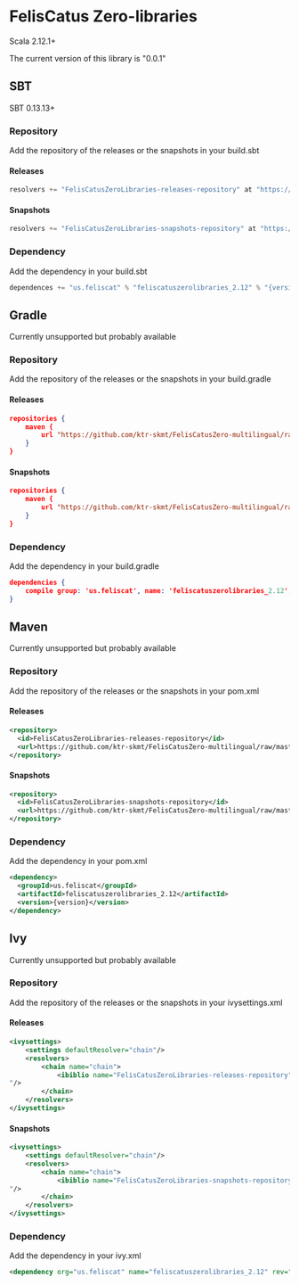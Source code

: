 # FelisCatus Zero-libraries
Scala 2.12.1+

The current version of this library is "0.0.1"
## SBT
SBT 0.13.13+
### Repository
Add the repository of the releases or the snapshots in your build.sbt
#### Releases
```scala
resolvers += "FelisCatusZeroLibraries-releases-repository" at "https://github.com/ktr-skmt/FelisCatusZero-multilingual/raw/master/libraries/maven-repo/releases"
```
#### Snapshots
```scala
resolvers += "FelisCatusZeroLibraries-snapshots-repository" at "https://github.com/ktr-skmt/FelisCatusZero-multilingual/raw/master/libraries/maven-repo/snapshots"
```
### Dependency
Add the dependency in your build.sbt
```scala
dependences += "us.feliscat" % "feliscatuszerolibraries_2.12" % "{version}"
```
## Gradle
Currently unsupported but probably available
### Repository
Add the repository of the releases or the snapshots in your build.gradle
#### Releases
```json
repositories {
    maven {
        url "https://github.com/ktr-skmt/FelisCatusZero-multilingual/raw/master/libraries/maven-repo/releases"
    }
}
```

#### Snapshots
```json
repositories {
    maven {
        url "https://github.com/ktr-skmt/FelisCatusZero-multilingual/raw/master/libraries/maven-repo/snapshots"
    }
}
```

### Dependency
Add the dependency in your build.gradle
```json
dependencies {
    compile group: 'us.feliscat', name: 'feliscatuszerolibraries_2.12', version: '{version}'
}
```

## Maven
Currently unsupported but probably available
### Repository
Add the repository of the releases or the snapshots in your pom.xml
#### Releases
```xml
<repository>
  <id>FelisCatusZeroLibraries-releases-repository</id>
  <url>https://github.com/ktr-skmt/FelisCatusZero-multilingual/raw/master/libraries/maven-repo/releases</url>
</repository>
```
#### Snapshots
```xml
<repository>
  <id>FelisCatusZeroLibraries-snapshots-repository</id>
  <url>https://github.com/ktr-skmt/FelisCatusZero-multilingual/raw/master/libraries/maven-repo/snapshots</url>
</repository>
```

### Dependency
Add the dependency in your pom.xml
```xml
<dependency>
  <groupId>us.feliscat</groupId>
  <artifactId>feliscatuszerolibraries_2.12</artifactId>
  <version>{version}</version>
</dependency>
```

## Ivy
Currently unsupported but probably available
### Repository
Add the repository of the releases or the snapshots in your ivysettings.xml
#### Releases
```xml
<ivysettings>
    <settings defaultResolver="chain"/>
    <resolvers>
        <chain name="chain">
            <ibiblio name="FelisCatusZeroLibraries-releases-repository" m2compatible="true" root="https://github.com/ktr-skmt/FelisCatusZero-multilingual/raw/master/libraries/maven-repo/releases
"/>
        </chain>
    </resolvers>
</ivysettings>
```
#### Snapshots
```xml
<ivysettings>
    <settings defaultResolver="chain"/>
    <resolvers>
        <chain name="chain">
            <ibiblio name="FelisCatusZeroLibraries-snapshots-repository" m2compatible="true" root="https://github.com/ktr-skmt/FelisCatusZero-multilingual/raw/master/libraries/maven-repo/snapshots
"/>
        </chain>
    </resolvers>
</ivysettings>
```
### Dependency
Add the dependency in your ivy.xml
```xml
<dependency org="us.feliscat" name="feliscatuszerolibraries_2.12" rev="{version}"/>
```
